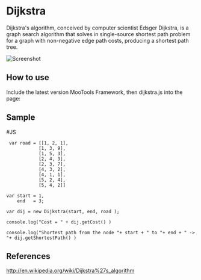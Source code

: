 Dijkstra
========

Dijkstra's algorithm, conceived by computer scientist Edsger Dijkstra, is a graph search algorithm that solves in single-source
shortest path problem for a graph with non-negative edge path costs, producing a shortest path tree. 

![Screenshot](https://miro.medium.com/v2/resize:fit:566/0*LMTm4lzv_xuTGq8J.png)

How to use
----------

Include the latest version MooTools Framework, then dijkstra.js into the page:

<script src="http://ajax.googleapis.com/ajax/libs/mootools/1.5.0/mootools-yui-compressed.js"></script>
<script type="text/javascript" src="dijkstra-min.js"></script>


Sample
-------

  #JS

     var road = [[1, 2, 1],
                [1, 3, 9],
                [1, 5, 3],
                [2, 4, 3],
                [2, 3, 7],
                [4, 3, 2],
                [4, 1, 1],
                [5, 2, 4],
                [5, 4, 2]]

    var start = 1, 
        end   = 3;

    var dij = new Dijkstra(start, end, road );

    console.log("Cost = " + dij.getCost() )

    console.log("Shortest path from the node "+ start + " to "+ end + " -> "+ dij.getShortestPath() )


## References

  http://en.wikipedia.org/wiki/Dijkstra%27s_algorithm
